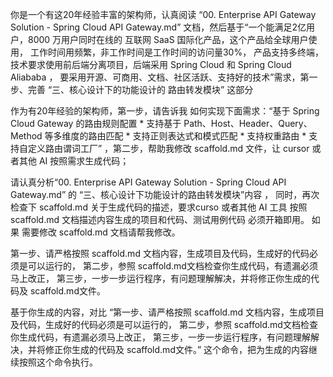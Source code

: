 你是一个有这20年经验丰富的架构师，认真阅读 “00. Enterprise API Gateway Solution - Spring Cloud API Gateway.md” 文档，然后基于“一个能满足2亿用户，8000 万用户同时在线的 互联网 SaaS 国际化产品，这个产品给全球用户使用， 工作时间用频繁，非工作时间是工作时间的访问量30%， 产品支持多终端，技术要求使用前后端分离项目，后端采用 Spring Cloud 和 Spring Cloud Aliababa ， 要采用开源、可商用、文档、社区活跃、支持好的技术”需求，第一步、完善 “三、核心设计下的功能设计的 路由转发模块” 这部分


作为有20年经验的架构师，第一步，请告诉我 如何实现下面需求：“基于 Spring Cloud Gateway 的路由规则配置
            * 支持基于 Path、Host、Header、Query、Method 等多维度的路由匹配
            * 支持正则表达式和模式匹配
            * 支持权重路由
            * 支持自定义路由谓词工厂” ，第二步，帮助我修改  scaffold.md 文件，让 cursor 或者其他 AI 按照需求生成代码；


请认真分析“00. Enterprise API Gateway Solution - Spring Cloud API Gateway.md” 的 “三、核心设计下功能设计的路由转发模块”内容 ， 同时，再次检查下 scaffold.md 关于生成代码的描述，要求curso 或者其他 AI 工具 按照 scaffold.md  文档描述内容生成的项目和代码、测试用例代码 必须开箱即用。 如果 需要修改 scaffold.md 文档请帮我修改。 


第一步、请严格按照 scaffold.md 文档内容，生成项目及代码，生成好的代码必须是可以运行的， 第二步，参照 scaffold.md文档检查你生成代码，有遗漏必须马上改正， 第三步，一步一步运行程序，有问题理解解决，并将修正你生成的代码及 scaffold.md文件。


基于你生成的内容，对比 “第一步、请严格按照 scaffold.md 文档内容，生成项目及代码，生成好的代码必须是可以运行的， 第二步，参照 scaffold.md文档检查你生成代码，有遗漏必须马上改正， 第三步，一步一步运行程序，有问题理解解决，并将修正你生成的代码及 scaffold.md文件。”  这个命令，把为生成的内容继续按照这个命令执行。